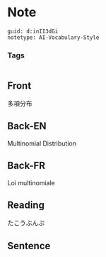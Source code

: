 # Note
```
guid: d:inII3dGi
notetype: AI-Vocabulary-Style
```

### Tags
```
```

## Front
多項分布

## Back-EN
Multinomial Distribution

## Back-FR
Loi multinomiale

## Reading
たこうぶんぷ

## Sentence

